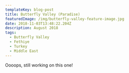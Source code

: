 ```yaml
---
templateKey: blog-post
title: Butterfly Valley (Paradise)
featuredImage: /img/butterfly-valley-feature-image.jpg
date: 2018-11-03T13:48:22.204Z
description: August 2018
tags:
  - Butterfly Valley
  - Fethiye
  - Turkey
  - Middle East
---
```

Oooops, still working on this one!
